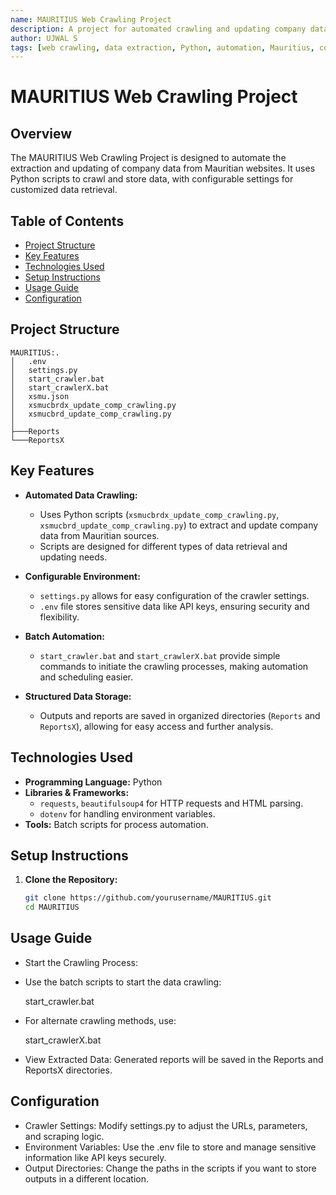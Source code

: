 ```yaml
---
name: MAURITIUS Web Crawling Project
description: A project for automated crawling and updating company data from Mauritian websites.
author: UJWAL S
tags: [web crawling, data extraction, Python, automation, Mauritius, company data]
---
```


# MAURITIUS Web Crawling Project

## Overview
The MAURITIUS Web Crawling Project is designed to automate the extraction and updating of company data from Mauritian websites. It uses Python scripts to crawl and store data, with configurable settings for customized data retrieval.

## Table of Contents
- [Project Structure](#project-structure)
- [Key Features](#key-features)
- [Technologies Used](#technologies-used)
- [Setup Instructions](#setup-instructions)
- [Usage Guide](#usage-guide)
- [Configuration](#configuration)

## Project Structure

    MAURITIUS:.
    │   .env
    │   settings.py
    │   start_crawler.bat
    │   start_crawlerX.bat
    │   xsmu.json
    │   xsmucbrdx_update_comp_crawling.py
    │   xsmucbrd_update_comp_crawling.py
    │
    ├───Reports
    └───ReportsX


## Key Features
- **Automated Data Crawling:**
  - Uses Python scripts (`xsmucbrdx_update_comp_crawling.py`, `xsmucbrd_update_comp_crawling.py`) to extract and update company data from Mauritian sources.
  - Scripts are designed for different types of data retrieval and updating needs.

- **Configurable Environment:**
  - `settings.py` allows for easy configuration of the crawler settings.
  - `.env` file stores sensitive data like API keys, ensuring security and flexibility.

- **Batch Automation:**
  - `start_crawler.bat` and `start_crawlerX.bat` provide simple commands to initiate the crawling processes, making automation and scheduling easier.

- **Structured Data Storage:**
  - Outputs and reports are saved in organized directories (`Reports` and `ReportsX`), allowing for easy access and further analysis.

## Technologies Used
- **Programming Language:** Python
- **Libraries & Frameworks:**
  - `requests`, `beautifulsoup4` for HTTP requests and HTML parsing.
  - `dotenv` for handling environment variables.
- **Tools:** Batch scripts for process automation.

## Setup Instructions
1. **Clone the Repository:**
   ```bash
   git clone https://github.com/yourusername/MAURITIUS.git
   cd MAURITIUS

## Usage Guide
 - Start the Crawling Process:
 - Use the batch scripts to start the data crawling:

    start_crawler.bat

 - For alternate crawling methods, use:

    start_crawlerX.bat

- View Extracted Data: Generated reports will be saved in the Reports and ReportsX directories.

## Configuration
 - Crawler Settings: Modify settings.py to adjust the URLs, parameters, and scraping logic.
 - Environment Variables: Use the .env file to store and manage sensitive information like API keys securely.
 - Output Directories: Change the paths in the scripts if you want to store outputs in a different location.